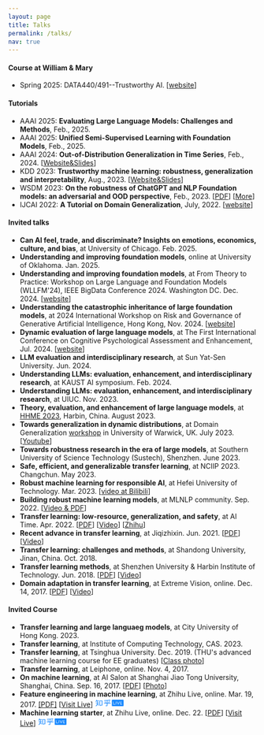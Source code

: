```yaml
---
layout: page
title: Talks
permalink: /talks/
nav: true
---
```


#### Course at William & Mary

- Spring 2025: DATA440/491--Trustworthy AI. [[website](https://go.jd92.wang/spring25)]

#### Tutorials

- AAAI 2025: **Evaluating Large Language Models: Challenges and Methods**, Feb., 2025.
- AAAI 2025: **Unified Semi-Supervised Learning with Foundation Models**, Feb., 2025.
- AAAI 2024: **Out-of-Distribution Generalization in Time Series**, Feb., 2024. [[Website&Slides](https://ood-timeseries.github.io/)]
- KDD 2023: **Trustworthy machine learning: robustness, generalization and interpretability**, Aug., 2023. [[Website&Slides](https://mltrust.github.io/)]
- WSDM 2023: **On the robustness of ChatGPT and NLP Foundation models: an adversarial and OOD perspective**, Feb., 2023. [[PDF](https://dgresearch.github.io/DG_tutorial_wsdm23_chatgpt.pdf)] [[More](https://dgresearch.github.io/)]
- IJCAI 2022: **A Tutorial on Domain Generalization**, July, 2022. [[website](https://dgresearch.github.io/)]

#### Invited talks

- **Can AI feel, trade, and discriminate? Insights on emotions, economics, culture, and bias**, at University of Chicago. Feb. 2025.
- **Understanding and improving foundation models**, online at University of Oklahoma. Jan. 2025.
- **Understanding and improving foundation models**, at From Theory to Practice: Workshop on Large Language and Foundation Models (WLLFM'24), IEEE BigData Conference 2024. Washington DC. Dec. 2024. [[website](https://sites.google.com/view/wllfm24/home?authuser=1)]
- **Understanding the catastrophic inheritance of large foundation models**, at 2024 International Workshop on Risk and Governance of Generative Artificial Intelligence, Hong Kong, Nov. 2024. [[website](https://www.ln.edu.hk/sds/news-and-events-v0/2024-international-workshop-on-risk-and-governance-of-gai)]
- **Dynamic evaluation of large language models**, at The First International Conference on Cognitive Psychological Assessment and Enhancement, Jul. 2024. [[website](https://psychometrics.bnu.edu.cn/iccpae2024/index.htm)]
- **LLM evaluation and interdisciplinary research**, at Sun Yat-Sen University. Jun. 2024.
- **Understanding LLMs: evaluation, enhancement, and interdisciplinary research**, at KAUST AI symposium. Feb. 2024.
- **Understanding LLMs: evaluation, enhancement, and interdisciplinary research**, at UIUC. Nov. 2023.
- **Theory, evaluation, and enhancement of large language models**, at [HHME 2023](https://hhme.ccf.org.cn/ZTLT_PCC_2023.html), Harbin, China. August 2023.
- **Towards generalization in dynamic distributions**, at Domain Generalization [workshop](https://warwick.ac.uk/fac/cross_fac/tia/domgen2023/) in University of Warwick, UK. July 2023. [[Youtube](https://www.youtube.com/watch?v=_VEvqQtOTQ0)]
- **Towards robustness research in the era of large models**, at Southern University of Science Technology (Sustech), Shenzhen. June 2023.
- **Safe, efficient, and generalizable transfer learning**, at NCIIP 2023. Changchun. May 2023.
- **Robust machine learning for responsible AI**, at Hefei University of Technology. Mar. 2023. [[video at Bilibili](https://www.bilibili.com/video/BV1184y1M7V4/)]
- **Building robust machine learning models**, at MLNLP community. Sep. 2022. [[Video & PDF](https://www.bilibili.com/video/BV1hP411V7SP/)]
- **Transfer learning: low-resource, generalization, and safety**, at AI Time. Apr. 2022. [[PDF](../assets/files/l16_aitime.pdf)] [[Video](https://www.bilibili.com/video/BV1nY411E7Uc/)] [[Zhihu](https://zhuanlan.zhihu.com/p/498902783)]
- **Recent advance in transfer learning**, at Jiqizhixin. Jun. 2021.
                    [[PDF](http://jd92.wang/assets/files/l15_jiqizhixin.pdf)]  [[Video](https://www.bilibili.com/video/BV1N5411T7Sb)]
- **Transfer learning: challenges and methods**, at Shandong University, Jinan, China. Oct. 2018.
- **Transfer learning methods**, at Shenzhen University & Harbin
                    Institute of Technology. Jun. 2018. [[PDF](http://jd92.wang/assets/files/l14_hit.pdf)] [[Video](http://cs.hrbust.edu.cn/site/newslistread.asp?lid=201862915500727130483)]
- **Domain adaptation in transfer learning**, at Extreme Vision, online. Dec. 14, 2017. [[PDF](http://jd92.wang/assets/files/l12_da.pdf)]  [[Video](http://mp.weixin.qq.com/s?__biz=MzI5MDUyMDIxNA==&mid=2247484940&idx=2&sn=35e64e07fde9a96afbb65dbf40a945eb&chksm=ec1febf5db6862e38d5e02ff3278c61b376932a46c5628c7d9cb1769c572bfd31819c13dd468&mpshare=1&scene=1&srcid=1219JpTNZFiNDCHsTUrUxwqy#rd)]


#### Invited Course

- **Transfer learning and large languaeg models**, at City University of Hong Kong. 2023.
- **Transfer learning**, at Institute of Computing Technology, CAS. 2023.
- **Transfer learning**, at Tsinghua University. Dec. 2019. (THU's
                    advanced machine learning course for EE graduates) [[Class photo](http://jd92.wang/image/img_thu.png)]
- **Transfer learning**, at Leiphone, online. Nov. 4, 2017.
- **On machine learning**, at AI Salon at Shanghai Jiao Tong University, Shanghai, China. Sep. 16, 2017. [[PDF](http://jd92.wang/assets/files/l10_mlsjtu.pdf)] [[Photo](http://jd92.wang/assets/image/20170916.jpg)]
- **Feature engineering in machine learning**, at Zhihu Live, online. Mar. 19, 2017. [[PDF]](http://jd92.wang/assets/files/l07_zhihu_fe.pdf) [[Visit Live](https://www.zhihu.com/lives/819543866939174912)] <img src="/assets/img/zhihu_live.png" width="60" height="18" />
- **Machine learning starter**, at Zhihu Live, online. Dec. 22. [[PDF](http://jd92.wang/assets/files/l06_zhihu_ml.pdf)] [[Visit Live](https://www.zhihu.com/lives/792423196996546560?utm_campaign=zhihulive&utm_source=zhihucolumn&utm_medium=Livecolumn)] <img src="/assets/img/zhihu_live.png" width="60" height="18" />
